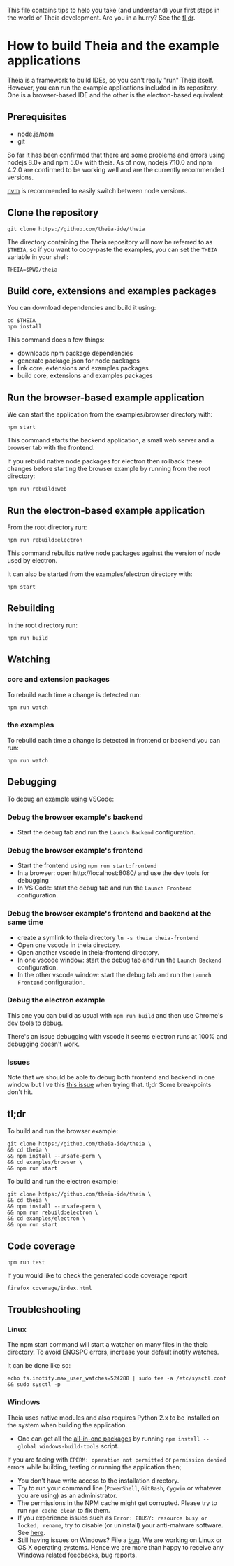 This file contains tips to help you take (and understand) your first steps in
the world of Theia development.  Are you in a hurry?  See the [tl;dr](#tldr).

# How to build Theia and the example applications

Theia is a framework to build IDEs, so you can't really "run" Theia itself.
However, you can run the example applications included in its repository.  One
is a browser-based IDE and the other is the electron-based equivalent.

## Prerequisites
* node.js/npm
* git

So far it has been confirmed that there are some problems and errors using nodejs 8.0+ and npm 5.0+ with theia. As of now, nodejs 7.10.0 and npm 4.2.0 are confirmed to be working well and are the currently recommended versions.

[nvm](https://github.com/creationix/nvm) is recommended to easily switch between node versions.

## Clone the repository

    git clone https://github.com/theia-ide/theia

The directory containing the Theia repository will now be referred to as
`$THEIA`, so if you want to copy-paste the examples, you can set the `THEIA`
variable in your shell:

    THEIA=$PWD/theia

## Build core, extensions and examples packages

You can download dependencies and build it using:

    cd $THEIA
    npm install

This command does a few things:

 - downloads npm package dependencies
 - generate package.json for node packages
 - link core, extensions and examples packages
 - build core, extensions and examples packages

## Run the browser-based example application

We can start the application from the examples/browser directory with:

    npm start

This command starts the backend application, a small web server and a browser
tab with the frontend.

If you rebuild native node packages for electron then 
rollback these changes before starting the browser example
by running from the root directory:

    npm run rebuild:web

## Run the electron-based example application

From the root directory run:

    npm run rebuild:electron

This command rebuilds native node packages against the version of node used by electron.

It can also be started from the examples/electron directory with:

    npm start

## Rebuilding

In the root directory run:

    npm run build
## Watching

### core and extension packages

To rebuild each time a change is detected run:

    npm run watch

### the examples

To rebuild each time a change is detected in frontend or backend you can run:

    npm run watch

## Debugging

To debug an example using VSCode:

### Debug the browser example's backend

- Start the debug tab and run the `Launch Backend` configuration.

### Debug the browser example's frontend

- Start the frontend using `npm run start:frontend`
- In a browser: open http://localhost:8080/ and use the dev tools for debugging
- In VS Code: start the debug tab and run the `Launch Frontend` configuration.

### Debug the browser example's frontend and backend at the same time

- create a symlink to theia directory `ln -s theia theia-frontend`
- Open one vscode in theia directory.
- Open another vscode in theia-frontend directory.
- In one vscode window: start the debug tab and run the `Launch Backend` configuration.
- In the other vscode window: start the debug tab and run the `Launch Frontend`
  configuration.

### Debug the electron example

This one you can build as usual with `npm run build` and then use Chrome's
dev tools to debug.

There's an issue debugging with vscode it seems electron runs at 100% and
debugging doesn't work.

### Issues

Note that we should be able to debug both frontend and backend in one window but I've this
[this issue](https://github.com/Microsoft/vscode/issues/28817) when trying
that. tl;dr Some breakpoints don't hit.

## tl;dr

To build and run the browser example:

    git clone https://github.com/theia-ide/theia \
    && cd theia \
    && npm install --unsafe-perm \
    && cd examples/browser \
    && npm run start

To build and run the electron example:

    git clone https://github.com/theia-ide/theia \
    && cd theia \
    && npm install --unsafe-perm \
    && npm run rebuild:electron \
    && cd examples/electron \
    && npm run start

## Code coverage

    npm run test

If you would like to check the generated code coverage report

    firefox coverage/index.html

## Troubleshooting

### Linux

The npm start command will start a watcher on many files in the theia
directory. To avoid ENOSPC errors, increase your default inotify watches.

It can be done like so:

    echo fs.inotify.max_user_watches=524288 | sudo tee -a /etc/sysctl.conf && sudo sysctl -p

### Windows

Theia uses native modules and also requires Python 2.x to be installed on the system when building the application.
 - One can get all the [all-in-one packages] by running `npm install --global windows-build-tools` script.

 If you are facing with `EPERM: operation not permitted` or `permission denied` errors while building, testing or running the application then;
 - You don't have write access to the installation directory.
 - Try to run your command line (`PowerShell`, `GitBash`, `Cygwin` or whatever you are using) as an administrator.
 - The permissions in the NPM cache might get corrupted. Please try to run `npm cache clean` to fix them.
 - If you experience issues such as `Error: EBUSY: resource busy or locked, rename`, try to disable (or uninstall) your anti-malware software. See [here](https://github.com/npm/npm/issues/13461#issuecomment-282556281).
 - Still having issues on Windows? File a [bug]. We are working on Linux or OS X operating systems. Hence we are more than happy to receive any Windows related feedbacks, bug reports.

[all-in-one packages]: https://github.com/felixrieseberg/windows-build-tools
[bug]: https://github.com/theia-ide/theia/issues
